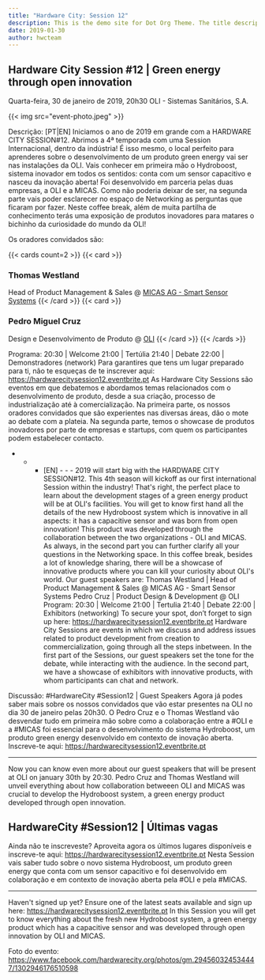 ```yaml
---
title: "Hardware City: Session 12"
description: This is the demo site for Dot Org Theme. The title description and images front matter is required for meta og content.
date: 2019-01-30
author: hwcteam
---
```


## Hardware City Session #12 | Green energy through open innovation

Quarta-feira, 30 de janeiro de 2019, 20h30
OLI - Sistemas Sanitários, S.A.

{{< img src="event-photo.jpeg" >}}

Descrição:
[PT|EN]
Iniciamos o ano de 2019 em grande com a HARDWARE CITY SESSION#12. Abrimos a 4ª temporada com uma Session Internacional, dentro da indústria! É isso mesmo, o local perfeito para aprenderes sobre o desenvolvimento de um produto green energy vai ser nas instalações da OLI. Vais conhecer em primeira mão o Hydroboost, sistema inovador em todos os sentidos: conta com um sensor capacitivo e nasceu da inovação aberta! Foi desenvolvido em parceria pelas duas empresas, a OLI e a MICAS.
Como não poderia deixar de ser, na segunda parte vais poder esclarecer no espaço de Networking as perguntas que ficaram por fazer. Neste coffee break, além de muita partilha de conhecimento terás uma exposição de produtos inovadores para matares o bichinho da curiosidade do mundo da OLI!

Os oradores convidados são:

{{< cards count=2 >}}
{{< card >}}
### Thomas Westland
Head of Product Management & Sales @ [MICAS AG - Smart Sensor Systems](https://www.micas.de)
{{< /card >}}
{{< card >}}
### Pedro Miguel Cruz
Design e Desenvolvimento de Produto @ [OLI](https://www.oli-world.com/pt/)
{{< /card >}}
{{< /cards >}}

Programa:
20:30 | Welcome
21:00 | Tertúlia
21:40 | Debate
22:00 | Demonstradores (network)
Para garantires que tens um lugar preparado para ti, não te esqueças de te inscrever aqui: https://hardwarecitysession12.eventbrite.pt
As Hardware City Sessions são eventos em que debatemos e abordamos temas relacionados com o desenvolvimento de produto, desde a sua criação, processo de industrialização até à comercialização.
Na primeira parte, os nossos oradores convidados que são experientes nas diversas áreas, dão o mote ao debate com a plateia. Na segunda parte, temos o showcase de produtos inovadores por parte de empresas e startups, com quem os participantes podem estabelecer contacto.
- - - [EN] - - -
2019 will start big with the HARDWARE CITY SESSION#12. This 4th season will kickoff as our first international Session within the industry! That's right, the perfect place to learn about the development stages of a green energy product will be at OLI's facilities. You will get to know first hand all the details of the new Hydroboost system which is innovative in all aspects: it has a capacitive sensor and was born from open innovation! This product was developed through the collaboration between the two organizations - OLI and MICAS.
As always, in the second part you can further clarify all your questions in the Networking space. In this coffee break, besides a lot of knowledge sharing, there will be a showcase of innovative products where you can kill your curiosity about OLI's world.
Our guest speakers are:
Thomas Westland | Head of Product Management & Sales @ MICAS AG - Smart Sensor Systems
Pedro Cruz | Product Design & Development @ OLI
Program:
20:30 | Welcome
21:00 | Tertulia
21:40 | Debate
22:00 | Exhibitors (networking)
To secure your spot, don’t forget to sign up here: https://hardwarecitysession12.eventbrite.pt
Hardware City Sessions are events in which we discuss and address issues related to product development from creation to commercialization, going through all the steps inbetween. In the first part of the Sessions, our guest speakers set the tone for the debate, while interacting with the audience. In the second part, we have a showcase of exhibitors with innovative products, with whom participants can chat and network.


Discussão:
 #HardwareCity #Session12 | Guest Speakers
Agora já podes saber mais sobre os nossos convidados que vão estar presentes na OLI no dia 30 de janeiro pelas 20h30.
O Pedro Cruz e o Thomas Westland vão desvendar tudo em primeira mão sobre como a colaboração entre a #OLI e a #MICAS foi essencial para o desenvolvimento do sistema Hydroboost, um produto green energy desenvolvido em contexto de inovação aberta.
 Inscreve-te aqui: https://hardwarecitysession12.eventbrite.pt
- - -
Now you can know even more about our guest speakers that will be present at OLI on january 30th by 20:30.
Pedro Cruz and Thomas Westland will unveil everything about how collaboration betweeen OLI and MICAS was crucial to develop the Hydroboost system, a green energy product developed through open innovation.


## HardwareCity #Session12 | Últimas vagas

Ainda não te inscreveste? Aproveita agora os últimos lugares disponíveis e inscreve-te aqui: https://hardwarecitysession12.eventbrite.pt
Nesta Session vais saber tudo sobre o novo sistema Hydroboost, um produto green energy que conta com um sensor capacitivo e foi desenvolvido em colaboração e em contexto de inovação aberta pela #OLI e pela #MICAS.
- - -
Haven't signed up yet? Ensure one of the latest seats available and sign up here: https://hardwarecitysession12.eventbrite.pt
In this Session you will get to know everything about the fresh new Hydroboost system, a green energy product which has a capacitive sensor and was developed through open innovation by OLI and MICAS.


Foto do evento: https://www.facebook.com/hardwarecity.org/photos/gm.294560324534447/1302946176510598
